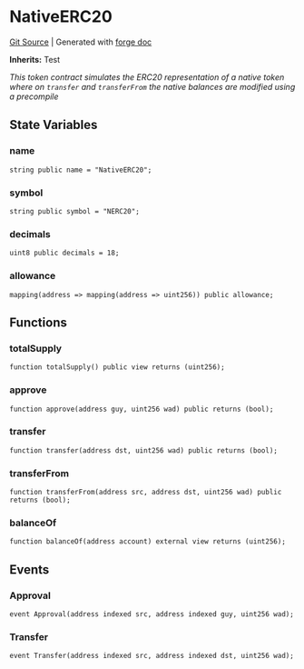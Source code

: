 # NativeERC20
[Git Source](https://github.com/uniswap/v4-core/blob/1141642f8ba4665a50660886a8a8401526677045/src/test/NativeERC20.sol)
| Generated with [forge doc](https://book.getfoundry.sh/reference/forge/forge-doc)

**Inherits:**
Test

*This token contract simulates the ERC20 representation of a native token where on `transfer` and `transferFrom` the native balances are modified using a precompile*


## State Variables
### name

```solidity
string public name = "NativeERC20";
```


### symbol

```solidity
string public symbol = "NERC20";
```


### decimals

```solidity
uint8 public decimals = 18;
```


### allowance

```solidity
mapping(address => mapping(address => uint256)) public allowance;
```


## Functions
### totalSupply


```solidity
function totalSupply() public view returns (uint256);
```

### approve


```solidity
function approve(address guy, uint256 wad) public returns (bool);
```

### transfer


```solidity
function transfer(address dst, uint256 wad) public returns (bool);
```

### transferFrom


```solidity
function transferFrom(address src, address dst, uint256 wad) public returns (bool);
```

### balanceOf


```solidity
function balanceOf(address account) external view returns (uint256);
```

## Events
### Approval

```solidity
event Approval(address indexed src, address indexed guy, uint256 wad);
```

### Transfer

```solidity
event Transfer(address indexed src, address indexed dst, uint256 wad);
```

